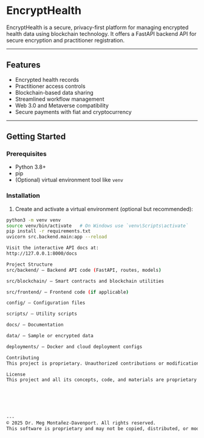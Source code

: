 # EncryptHealth

EncryptHealth is a secure, privacy-first platform for managing encrypted health data using blockchain technology. It offers a FastAPI backend API for secure encryption and practitioner registration.

---

## Features

- Encrypted health records  
- Practitioner access controls  
- Blockchain-based data sharing  
- Streamlined workflow management  
- Web 3.0 and Metaverse compatibility  
- Secure payments with fiat and cryptocurrency  

---

## Getting Started

### Prerequisites

- Python 3.8+  
- pip  
- (Optional) virtual environment tool like `venv`

### Installation

1. Create and activate a virtual environment (optional but recommended):

```bash
python3 -m venv venv
source venv/bin/activate   # On Windows use `venv\Scripts\activate`
pip install -r requirements.txt
uvicorn src.backend.main:app --reload

Visit the interactive API docs at:
http://127.0.0.1:8000/docs

Project Structure
src/backend/ — Backend API code (FastAPI, routes, models)

src/blockchain/ — Smart contracts and blockchain utilities

src/frontend/ — Frontend code (if applicable)

config/ — Configuration files

scripts/ — Utility scripts

docs/ — Documentation

data/ — Sample or encrypted data

deployments/ — Docker and cloud deployment configs

Contributing
This project is proprietary. Unauthorized contributions or modifications are not accepted without prior written consent from the project owner, Margarita Davenport. For collaboration inquiries, please contact directly.

License
This project and all its concepts, code, and materials are proprietary to Margarita Davenport and Naturopathic Psychology and Hypnosis Center, LLC. Unauthorized use, reproduction, or distribution is strictly prohibited and protected by intellectual property laws.






---
© 2025 Dr. Meg Montañez-Davenport. All rights reserved.
This software is proprietary and may not be copied, distributed, or modified without written permission.
